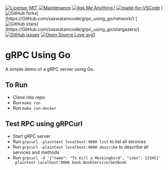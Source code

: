 [![License: MIT](https://img.shields.io/badge/License-MIT-yellow.svg)](https://opensource.org/licenses/MIT)
[![Maintenance](https://img.shields.io/badge/Maintained%3F-yes-green.svg)](https://GitHub.com/Naereen/StrapDown.js/graphs/commit-activity)
[![Ask Me Anything !](https://img.shields.io/badge/Ask%20me-anything-1abc9c.svg)](https://GitHub.com/Naereen/ama)
[![made-for-VSCode](https://img.shields.io/badge/Made%20for-VSCode-1f425f.svg)](https://code.visualstudio.com/)
[![GitHub forks](https://img.shields.io/github/forks/saswatamcode/grpc_using_go?)](https://GitHub.com/saswatamcode/grpc_using_go/network/)
[![GitHub stars](https://img.shields.io/github/stars/saswatamcode/grpc_using_go?)](https://GitHub.com/saswatamcode/grpc_using_go/stargazers/)
[![GitHub issues](https://img.shields.io/github/issues/saswatamcode/grpc_using_go.svg)](https://GitHub.com/saswatamcode/grpc_using_go/issues/)
[![Open Source Love svg1](https://badges.frapsoft.com/os/v1/open-source.svg?v=103)](https://github.com/ellerbrock/open-source-badges/)

# gRPC Using Go
A simple demo of a gRPC server using Go.

## To Run
- Clone into repo
- Run `make run`
- Run `make run-docker`


## Test RPC using gRPCurl
- Start gRPC server
- Run `grpcurl -plaintext localhost:9000 list` to list all services
- Run `grpcurl -plaintext localhost:9000 describe` to describe all services and methods
- Run `grpcurl -d '{"name": "To Kill a Mockingbird", "isbn": 12345}' -plaintext localhost:9000 book.BookService/GetBook`
